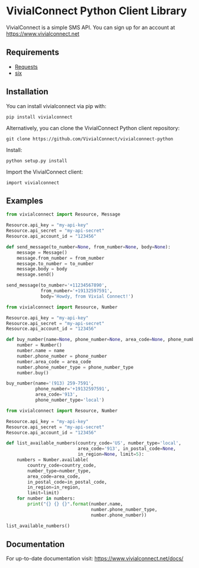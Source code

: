 # VivialConnect Python Client Library

VivialConnect is a simple SMS API. You can sign up for an account at https://www.vivialconnect.net

Requirements
------------

* [Requests](http://docs.python-requests.org/en/latest/)
* [six](https://pypi.python.org/pypi/six)

Installation
------------

You can install vivialconnect via pip with:

    pip install vivialconnect

Alternatively, you can clone the VivialConnect Python client repository:

    git clone https://github.com/VivialConnect/vivialconnect-python

Install:

    python setup.py install

Import the VivialConnect client:

    import vivialconnect

Examples
--------

```python
from vivialconnect import Resource, Message

Resource.api_key = "my-api-key"
Resource.api_secret = "my-api-secret"
Resource.api_account_id = "123456"

def send_message(to_number=None, from_number=None, body=None):
    message = Message()
    message.from_number = from_number
    message.to_number = to_number
    message.body = body
    message.send()

send_message(to_number='+11234567890',
             from_number='+19132597591',
             body='Howdy, from Vivial Connect!')
```

```python
from vivialconnect import Resource, Number

Resource.api_key = "my-api-key"
Resource.api_secret = "my-api-secret"
Resource.api_account_id = "123456"

def buy_number(name=None, phone_number=None, area_code=None, phone_number_type='local'):
    number = Number()
    number.name = name
    number.phone_number = phone_number
    number.area_code = area_code
    number.phone_number_type = phone_number_type
    number.buy()

buy_number(name='(913) 259-7591',
           phone_number='+19132597591',
           area_code='913',
           phone_number_type='local')
```

```python
from vivialconnect import Resource, Number

Resource.api_key = "my-api-key"
Resource.api_secret = "my-api-secret"
Resource.api_account_id = "123456"

def list_available_numbers(country_code='US', number_type='local',
                           area_code='913', in_postal_code=None,
                           in_region=None, limit=5):
    numbers = Number.available(
        country_code=country_code,
        number_type=number_type,
        area_code=area_code,
        in_postal_code=in_postal_code,
        in_region=in_region,
        limit=limit)
    for number in numbers:
        print("{} {} {}".format(number.name,
                                number.phone_number_type,
                                number.phone_number))

list_available_numbers()
```

Documentation
-------------

For up-to-date documentation visit: https://www.vivialconnect.net/docs/
